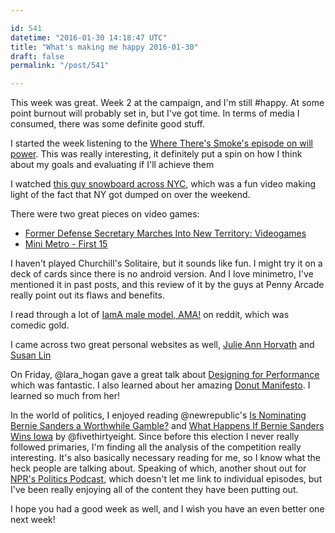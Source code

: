 ```yaml
---

id: 541
datetime: "2016-01-30 14:18:47 UTC"
title: "What's making me happy 2016-01-30"
draft: false
permalink: "/post/541"

---
```


This week was great. Week 2 at the campaign, and I'm still #happy. At some point burnout will probably set in, but I've got time. In terms of media I consumed, there was some definite good stuff.

I started the week listening to the [Where There's Smoke's episode on will power](http://wheretheressmoke.libsyn.com/you-say-you-want-a-resolution-willpower). This was really interesting, it definitely put a spin on how I think about my goals and evaluating if I'll achieve them

I watched [this guy snowboard across NYC](https://www.youtube.com/watch?v=qRv7G7WpOoU&feature=youtu.be), which was a fun video making light of the fact that NY got dumped on over the weekend.

There were two great pieces on video games:

 - [Former Defense Secretary Marches Into New Territory: Videogames](http://www.wsj.com/articles/former-defense-secretary-marches-into-new-territory-videogames-1453483137?mod=e2tw)
 - [Mini Metro - First 15](https://www.youtube.com/watch?v=dlX29ynA0Fc&feature=youtu.be)

I haven't played Churchill's Solitaire, but it sounds like fun. I might try it on a deck of cards since there is no android version. And I love minimetro, I've mentioned it in past posts, and this review of it by the guys at Penny Arcade really point out its flaws and benefits.

I read through a lot of [IamA male model, AMA!](https://www.reddit.com/r/IAmA/comments/42ppqu/iama_male_model_ny_paris_from_the_period_of_the/) on reddit, which was comedic gold.

I came across two great personal websites as well, [Julie Ann Horvath](http://julieannhorvath.com/portfolio/) and [Susan Lin](http://bysusanlin.com/)

On Friday, @lara_hogan gave a great talk about [Designing for Performance](http://designingforperformance.com/) which was fantastic. I also learned about her amazing [Donut Manifesto](http://larahogan.me/donuts/). I learned so much from her!

In the world of politics, I enjoyed reading @newrepublic's [Is Nominating Bernie Sanders a Worthwhile Gamble?](https://newrepublic.com/article/128239/nominating-bernie-sanders-worthwhile-gamble) and [What Happens If Bernie Sanders Wins Iowa](https://fivethirtyeight.com/features/what-happens-if-bernie-sanders-wins-iowa/) by @fivethirtyeight. Since before this election I never really followed primaries, I'm finding all the analysis of the competition really interesting. It's also basically necessary reading for me, so I know what the heck people are talking about. Speaking of which, another shout out for [NPR's Politics Podcast](http://www.npr.org/podcasts/510310/npr-politics-podcast), which doesn't let me link to individual episodes, but I've been really enjoying all of the content they have been putting out.

I hope you had a good week as well, and I wish you have an even better one next week!

